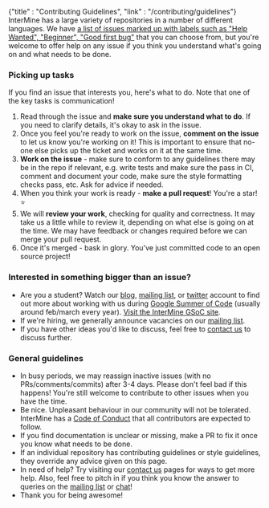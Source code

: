 {"title" : "Contributing Guidelines",
"link" : "/contributing/guidelines"}
InterMine has a large variety of repositories in a number of different languages. We have [a list of issues marked up with labels such as "Help Wanted", "Beginner", "Good first bug"](/contributing/tickets-to-try) that you can choose from, but you're welcome to offer help on any issue if you think you understand what's going on and what needs to be done.

### Picking up tasks
If you find an issue that interests you, here's what to do. Note that one of the key tasks is communication!

1. Read through the issue and **make sure you understand what to do**. If you need to clarify details, it's okay to ask in the issue.
2. Once you feel you're ready to work on the issue, **comment on the issue** to let us know you're working on it! This is important to ensure that no-one else picks up the ticket and works on it at the same time.
3. **Work on the issue** - make sure to conform to any guidelines there may be in the repo if relevant, e.g. write tests and make sure the pass in CI, comment and document your code, make sure the style formatting checks pass, etc. Ask for advice if needed.
4. When you think your work is ready - **make a pull request**! You're a star! ⭐️
5. We will **review your work**, checking for quality and correctness. It may take us a little while to review it, depending on what else is going on at the time. We may have feedback or changes required before we can merge your pull request.
6. Once it's merged - bask in glory. You've just committed code to an open source project!

### Interested in something bigger than an issue?
- Are you a student? Watch our [blog](https://intermineorg.wordpress.com/), [mailing list](/im-docs/docs/support/mailing-list), or [twitter](https://twitter.com/intermineorg/) account to find out more about working with us during [Google Summer of Code](https://summerofcode.withgoogle.com/) (usually around feb/march every year). [Visit the InterMine GSoC site](http://intermine.org/gsoc/).
- If we're hiring, we generally announce vacancies on our [mailing list](/im-docs/docs/support/mailing-list).
- If you have other ideas you'd like to discuss, feel free to [contact us](/contact) to discuss further.

### General guidelines

- In busy periods, we may reassign inactive issues (with no PRs/comments/commits) after 3-4 days. Please don't feel bad if this happens! You're still welcome to contribute to other issues when you have the time. 
- Be nice. Unpleasant behaviour in our community will not be tolerated. InterMine has a [Code of Conduct](/code-of-conduct) that all contributors are expected to follow.
- If you find documentation is unclear or missing, make a PR to fix it once you know what needs to be done.
- If an individual repository has contributing guidelines or style guidelines, they override any advice given on this page.
- In need of help? Try visiting our [contact us](/contact) pages for ways to get more help. Also, feel free to pitch in if you think you know the answer to queries on the [mailing list](/im-docs/docs/support/mailing-list) or [chat](http://chat.intermine.org)!
- Thank you for being awesome!
